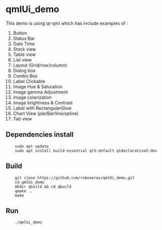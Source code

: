 # qmlUi_demo

This demo is using qt-qml which has include examples of :
1. Button
2. Status Bar
3. Date Time
4. Stack view
5. Table view
6. List view
7. Layout (Grid/row/column)
8. Dialog box
9. Combo Box
10. Label Clickable
11. Image Hue & Saturation
12. Image gamma Adjustment
13. Image colorization
14. Image brightness & Contrast
15. Label with RectangularGlow
16. Chart View (pie/Bar/line/spline)
17. Tab view


## Dependencies install

		sudo apt update
		sudo apt install build-essential qt5-default qtdeclarative5-dev
		
		
## Build

		git clone https://github.com/roboxerox/qmlUi_demo.git
		cd qmlUi_demo
		mkdir qbuild && cd qbuild
		qmake ..
		make
		
## Run

		./qmlUi_demo
